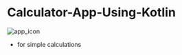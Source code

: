 # Calculator-App-Using-Kotlin

![app_icon](https://user-images.githubusercontent.com/54323039/85520349-681a8a80-b620-11ea-84ba-ed10538eec7c.jpg)

- for simple calculations
